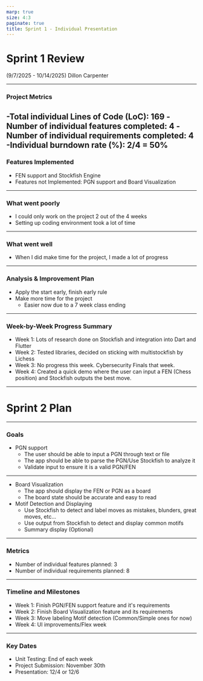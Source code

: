 ```yaml
---
marp: true
size: 4:3
paginate: true
title: Sprint 1 - Individual Presentation
---
```

# Sprint 1 Review
(9/7/2025 - 10/14/2025)
Dillon Carpenter

---
### Project Metrics
-Total individual Lines of Code (LoC): 169
-Number of individual features completed: 4
-Number of individual requirements completed: 4
-Individual burndown rate (%): 2/4 = 50%
---
### Features Implemented
- FEN support and Stockfish Engine
- Features not Implemented: PGN support and Board Visualization
---
### What went poorly
- I could only work on the project 2 out of the 4 weeks
- Setting up  coding environment took a lot of time
---
### What went well
- When I did make time for the project, I made a lot of progress
---
### Analysis & Improvement Plan
- Apply the start early, finish early rule
- Make more time for the project
  - Easier now due to a 7 week class ending
---
### Week-by-Week Progress Summary
- Week 1: Lots of research done on Stockfish and integration into Dart and Flutter
- Week 2: Tested libraries, decided on sticking with multistockfish by Lichess
- Week 3: No progress this week. Cybersecurity Finals that week.
- Week 4: Created a quick demo where the user can input a FEN (Chess position) and Stockfish outputs the best move.
---
# Sprint 2 Plan
---
### Goals
- PGN support
  - The user should be able to input a PGN through text or file
  - The app should be able to parse the PGN/Use Stockfish to analyze it
  - Validate input to ensure it is a valid PGN/FEN
---
- Board Visualization
  - The app should display the FEN or PGN as a board
  - The board state should be accurate and easy to read
- Motif Detection and Displaying
  - Use Stockfish to detect and label moves as mistakes, blunders, great moves, etc...
  - Use output from Stockfish to detect and display common motifs
  - Summary display (Optional)
---
### Metrics
- Number of individual features planned: 3
- Number of individual requirements planned: 8
---
### Timeline and Milestones
- Week 1: Finish PGN/FEN support feature and it's requirements
- Week 2: Finish Board Visualization feature and its requirements
- Week 3: Move labeling Motif detection (Common/Simple ones for now)
- Week 4: UI improvements/Flex week
---
### Key Dates
- Unit Testing: End of each week
- Project Submission: November 30th
- Presentation: 12/4 or 12/6

